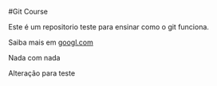 #Git Course

Este é um repositorio teste para ensinar como o git funciona.

Saiba mais em [googl.com](https://google.com)

Nada com nada

Alteração para teste
